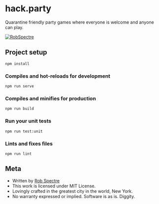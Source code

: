# hack.party

Quarantine friendly party games where everyone is welcome and anyone can play.

[![RobSpectre](https://circleci.com/gh/RobSpectre/hack-party.svg?style=svg)](https://app.circleci.com/pipelines/github/RobSpectre/hack-party)


## Project setup
```
npm install
```

### Compiles and hot-reloads for development
```
npm run serve
```

### Compiles and minifies for production
```
npm run build
```

### Run your unit tests
```
npm run test:unit
```

### Lints and fixes files
```
npm run lint
```


## Meta

* Written by [Rob Spectre](http://brooklynhacker.com)
* This work is licensed under MIT License.
* Lovingly crafted in the greatest city in the world, New York.
* No warranty expressed or implied. Software is as is. Diggity.
